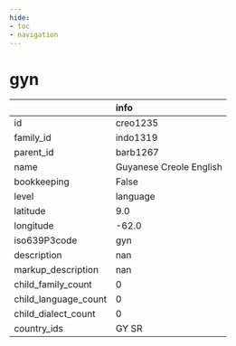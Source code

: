 ```yaml
---
hide:
- toc
- navigation
---
```

# gyn
|                      | info                    |
|:---------------------|:------------------------|
| id                   | creo1235                |
| family_id            | indo1319                |
| parent_id            | barb1267                |
| name                 | Guyanese Creole English |
| bookkeeping          | False                   |
| level                | language                |
| latitude             | 9.0                     |
| longitude            | -62.0                   |
| iso639P3code         | gyn                     |
| description          | nan                     |
| markup_description   | nan                     |
| child_family_count   | 0                       |
| child_language_count | 0                       |
| child_dialect_count  | 0                       |
| country_ids          | GY SR                   |